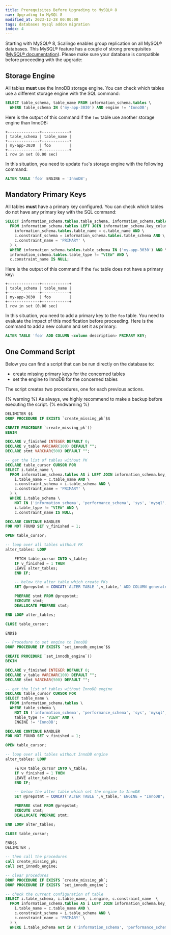 ```yaml
---
title: Prerequisites Before Upgrading to MySQL® 8
nav: Upgrading to MySQL 8
modified_at: 2023-12-28 00:00:00
tags: databases mysql addon migration
index: 4
---
```


Starting with MySQL® 8, Scalingo enables group replication on all MySQL®
databases. This MySQL® feature has a couple of strong prerequisites ([MySQL®
documentation](https://dev.mysql.com/doc/refman/8.0/en/group-replication-requirements.html)).
Please make sure your database is compatible before proceeding with the upgrade:

## Storage Engine

All tables **must** use the InnoDB storage engine. You can check which tables
use a different storage engine with the SQL command:

```sql
SELECT table_schema, table_name FROM information_schema.tables \
  WHERE table_schema IN ('my-app-3030') AND engine != 'InnoDB';
```

Here is the output of this command if the `foo` table use another storage engine than InnoDB:

```text
+--------------+------------+
| table_schema | table_name |
+--------------+------------+
| my-app-3030  | foo        |
+--------------+------------+
1 row in set (0.00 sec)
```

In this situation, you need to update `foo`'s storage engine with the following command:

```sql
ALTER TABLE 'foo' ENGINE = 'InnoDB';
```

## Mandatory Primary Keys

All tables **must** have a primary key configured. You can check which tables do not have any primary key with the SQL command:

```sql
SELECT information_schema.tables.table_schema, information_schema.tables.table_name \
  FROM information_schema.tables LEFT JOIN information_schema.key_column_usage AS c ON (\
    information_schema.tables.table_name = c.table_name AND \
    c.constraint_schema = information_schema.tables.table_schema AND \
    c.constraint_name = 'PRIMARY' \
  ) \
  WHERE information_schema.tables.table_schema IN ('my-app-3030') AND \
  information_schema.tables.table_type != "VIEW" AND \
  c.constraint_name IS NULL;
```

Here is the output of this command if the `foo` table does not have a primary key:

```text
+--------------+------------+
| table_schema | table_name |
+--------------+------------+
| my-app-3030  | foo        |
+--------------+------------+
1 row in set (0.00 sec)
```

In this situation, you need to add a primary key to the `foo` table. You need to evaluate the impact of this modification before proceeding. Here is the command to add a new column and set it as primary:

```sql
ALTER TABLE 'foo' ADD COLUMN <column description> PRIMARY KEY;
```

## One Command Script

Below you can find a script that can be run directly on the database to:
- create missing primary keys for the concerned tables
- set the engine to InnoDB for the concerned tables

The script creates two procedures, one for each previous actions.

{% warning %}
  As always, we highly recommend to make a backup before executing the script.
{% endwarning %}

```sql
DELIMITER $$
DROP PROCEDURE IF EXISTS `create_missing_pk`$$

CREATE PROCEDURE `create_missing_pk`()
BEGIN

DECLARE v_finished INTEGER DEFAULT 0;
DECLARE v_table VARCHAR(100) DEFAULT "";
DECLARE stmt VARCHAR(500) DEFAULT "";

-- get the list of tables without PK
DECLARE table_cursor CURSOR FOR
SELECT i.table_name \
  FROM information_schema.tables AS i LEFT JOIN information_schema.key_column_usage AS c ON (\
    i.table_name = c.table_name AND \
    c.constraint_schema = i.table_schema AND \
    c.constraint_name = 'PRIMARY' \
  ) \
  WHERE i.table_schema \
    NOT IN ('information_schema', 'performance_schema', 'sys', 'mysql', 'mysql_innodb_cluster_metadata') AND \
    i.table_type != "VIEW" AND \
    c.constraint_name IS NULL;

DECLARE CONTINUE HANDLER
FOR NOT FOUND SET v_finished = 1;

OPEN table_cursor;

-- loop over all tables without PK
alter_tables: LOOP

    FETCH table_cursor INTO v_table;
    IF v_finished = 1 THEN
    LEAVE alter_tables;
    END IF;

    -- below the alter table which create PKs
    SET @prepstmt = CONCAT('ALTER TABLE ',v_table,' ADD COLUMN generated_pk INT AUTO_INCREMENT NOT NULL PRIMARY KEY FIRST;');

    PREPARE stmt FROM @prepstmt;
    EXECUTE stmt;
    DEALLOCATE PREPARE stmt;

END LOOP alter_tables;

CLOSE table_cursor;

END$$

-- Procedure to set engine to InnoDB
DROP PROCEDURE IF EXISTS `set_innodb_engine`$$

CREATE PROCEDURE `set_innodb_engine`()
BEGIN

DECLARE v_finished INTEGER DEFAULT 0;
DECLARE v_table VARCHAR(100) DEFAULT "";
DECLARE stmt VARCHAR(500) DEFAULT "";

-- get the list of tables without InnoDB engine
DECLARE table_cursor CURSOR FOR
SELECT table_name \
  FROM information_schema.tables \
  WHERE table_schema \
    NOT IN ('information_schema', 'performance_schema', 'sys', 'mysql', 'mysql_innodb_cluster_metadata') AND \
    table_type != "VIEW" AND \
    ENGINE != 'InnoDB';

DECLARE CONTINUE HANDLER
FOR NOT FOUND SET v_finished = 1;

OPEN table_cursor;

-- loop over all tables without InnoDB engine
alter_tables: LOOP

    FETCH table_cursor INTO v_table;
    IF v_finished = 1 THEN
    LEAVE alter_tables;
    END IF;

    -- below the alter table which set the engine to InnoDB
    SET @prepstmt = CONCAT('ALTER TABLE ',v_table,' ENGINE = "InnoDB";');

    PREPARE stmt FROM @prepstmt;
    EXECUTE stmt;
    DEALLOCATE PREPARE stmt;

END LOOP alter_tables;

CLOSE table_cursor;

END$$
DELIMITER ;

-- then call the procedures
call create_missing_pk;
call set_innodb_engine;

-- clear procedures
DROP PROCEDURE IF EXISTS `create_missing_pk`;
DROP PROCEDURE IF EXISTS `set_innodb_engine`;

-- check the current configuration of table
SELECT i.table_schema, i.table_name, i.engine, c.constraint_name  \
  FROM information_schema.tables AS i LEFT JOIN information_schema.key_column_usage AS c ON (\
    i.table_name = c.table_name AND \
    c.constraint_schema = i.table_schema AND \
    c.constraint_name = 'PRIMARY' \
  ) \
  WHERE i.table_schema not in ('information_schema', 'performance_schema', 'sys', 'mysql', 'mysql_innodb_cluster_metadata');
```
